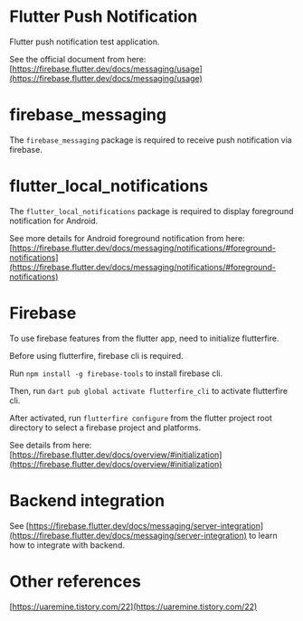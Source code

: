 # Flutter Push Notification

Flutter push notification test application.

See the official document from here: [https://firebase.flutter.dev/docs/messaging/usage](https://firebase.flutter.dev/docs/messaging/usage)

# firebase_messaging

The `firebase_messaging` package is required to receive push notification via firebase.

# flutter_local_notifications

The `flutter_local_notifications` package is required to display foreground notification for Android.

See more details for Android foreground notification from here: [https://firebase.flutter.dev/docs/messaging/notifications/#foreground-notifications](https://firebase.flutter.dev/docs/messaging/notifications/#foreground-notifications)

# Firebase

To use firebase features from the flutter app, need to initialize flutterfire.

Before using flutterfire, firebase cli is required.

Run `npm install -g firebase-tools` to install firebase cli.

Then, run `dart pub global activate flutterfire_cli` to activate flutterfire cli.

After activated, run `flutterfire configure` from the flutter project root directory to select a firebase project and platforms.

See details from here: [https://firebase.flutter.dev/docs/overview/#initialization](https://firebase.flutter.dev/docs/overview/#initialization)

# Backend integration

See [https://firebase.flutter.dev/docs/messaging/server-integration](https://firebase.flutter.dev/docs/messaging/server-integration) to learn how to integrate with backend.

# Other references

[https://uaremine.tistory.com/22](https://uaremine.tistory.com/22)

